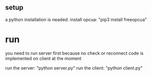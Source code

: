 ## setup

a python installation is neaded. 
install opcua: "pip3 install freeopcua"

# run

you need to run server first because no check or reconnect code is implemented on client at the moment

run the server: "python server.py"
run the client: "python client.py"


